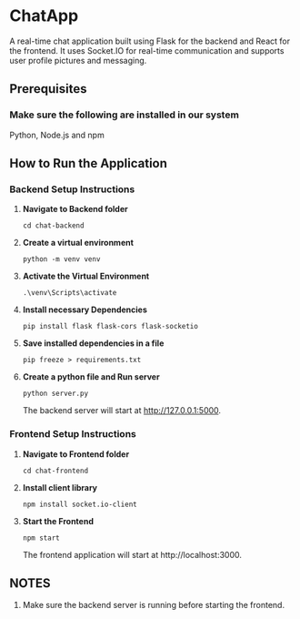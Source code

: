 # ChatApp

A real-time chat application built using Flask for the backend and React for the frontend. It uses Socket.IO for real-time communication and supports user profile pictures and messaging.

## Prerequisites

### Make sure the following are installed in our system

Python, Node.js and npm

## How to Run the Application

### Backend Setup Instructions

1. **Navigate to Backend folder**

   ```
   cd chat-backend
   ```

2. **Create a virtual environment**

   ```
   python -m venv venv
   ```

3. **Activate the Virtual Environment**

   ```
   .\venv\Scripts\activate
   ```

4. **Install necessary Dependencies**

   ```
   pip install flask flask-cors flask-socketio
   ```

5. **Save installed dependencies in a file**

   ```
   pip freeze > requirements.txt
   ```

6. **Create a python file and Run server**
   ```
   python server.py
   ```
   The backend server will start at http://127.0.0.1:5000.

### Frontend Setup Instructions

1. **Navigate to Frontend folder**

   ```
   cd chat-frontend
   ```

2. **Install client library**

   ```
   npm install socket.io-client
   ```

3. **Start the Frontend**

   ```
   npm start
   ```

   The frontend application will start at http://localhost:3000.

## NOTES

1. Make sure the backend server is running before starting the frontend.
